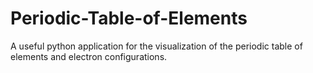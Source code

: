 # Periodic-Table-of-Elements
A useful python application for the visualization of the periodic table of elements and electron configurations.
